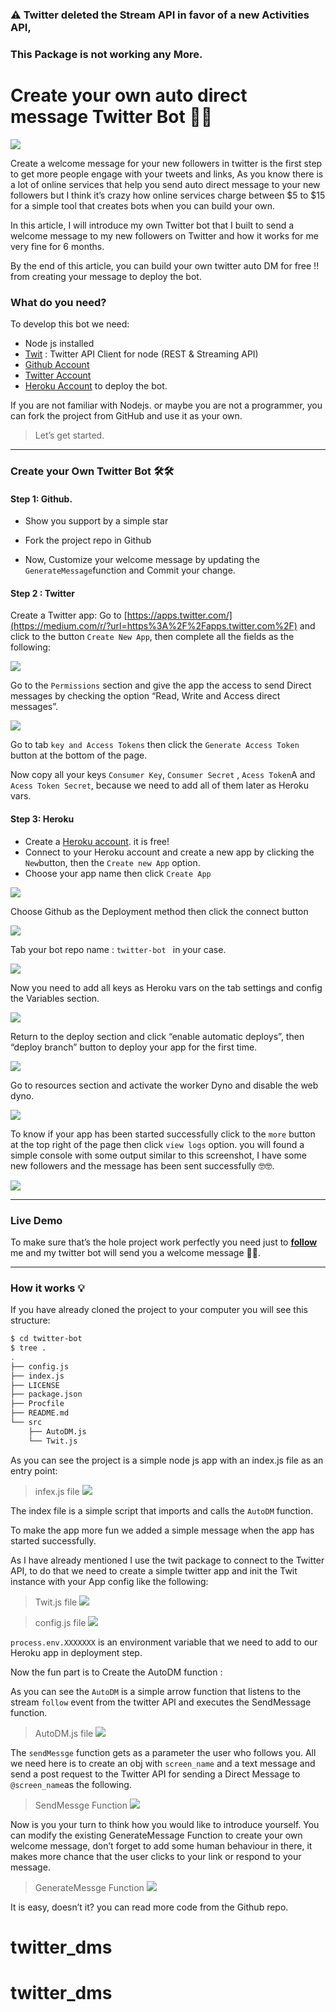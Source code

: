 ###  ⚠️  Twitter deleted the Stream API in favor of a new Activities API,
### This Package is not working any More.


# Create your own auto direct message Twitter Bot 💬💬


![](https://cdn-images-1.medium.com/max/2000/1*yAlQxm27HPR2qjRcqizY2w.png)


Create a welcome message for your new followers in twitter is the first step to get more people engage with your tweets and links, As you know there is a lot of online services that help you send auto direct message to your new followers but I think it’s crazy how online services charge between $5 to $15 for a simple tool that creates bots when you can build your own.

In this article, I will introduce my own Twitter bot that I built to send a welcome message to my new followers on Twitter and how it works for me very fine for 6 months.

By the end of this article, you can build your own twitter auto DM for free !! from creating your message to deploy the bot.

### What do you need?

To develop this bot we need:

-   Node js installed
-   [Twit](https://medium.com/r/?url=https%3A%2F%2Fgithub.com%2Fttezel%2Ftwit) : Twitter API Client for node (REST & Streaming API)
-   [Github Account](https://medium.com/r/?url=https%3A%2F%2Fgithub.com%2F)
-   [Twitter Account](https://medium.com/r/?url=https%3A%2F%2Ftwitter.com%2F)
-   [Heroku Account](https://medium.com/r/?url=https%3A%2F%2Fwww.heroku.com%2F) to deploy the bot.

If you are not familiar with Nodejs. or maybe you are not a programmer, you can fork the project from GitHub and use it as your own.

> Let’s get started.

----------

### Create your Own Twitter Bot 🛠🛠

#### Step 1: Github.

-   Show you support by a simple star 
-   Fork the project repo in Github

-   Now, Customize your welcome message by updating the  `GenerateMessage`function and Commit your change.

#### Step 2 : Twitter

Create a Twitter app: Go to  [https://apps.twitter.com/](https://medium.com/r/?url=https%3A%2F%2Fapps.twitter.com%2F)  and click to the button  `Create New App`, then complete all the fields as the following:

![](https://cdn-images-1.medium.com/max/1600/1*Gr9ggwyDcJgSnK-T8U3_JQ.png)

Go to the  `Permissions`  section and give the app the access to send Direct messages by checking the option “Read, Write and Access direct messages”.

  

![](https://cdn-images-1.medium.com/max/1600/1*m8qV-_h0eK4yMSofD0qINQ.png)

Go to tab `key and Access Tokens` then click the `Generate Access Token` button at the bottom of the page.

Now copy all your keys  `Consumer Key`,  `Consumer Secret` ,  `Acess Token`A and  `Acess Token Secret`, because we need to add all of them later as Heroku vars.

#### Step 3: Heroku

-   Create a  [Heroku account](https://medium.com/r/?url=https%3A%2F%2Fdashboard.heroku.com%2F). it is free!
-   Connect to your Heroku account and create a new app by clicking the  `New`button, then the  `Create new App`  option.
-   Choose your app name then click  `Create App`

![](https://cdn-images-1.medium.com/max/2000/1*J7tbxXiRzeOZTlyzIvYxOg.png)

Choose Github as the Deployment method then click the connect button

![](https://cdn-images-1.medium.com/max/2000/1*QETgzVnscTLIxuD9XFEV5g.png)

Tab your bot repo name : `twitter-bot ` in your case.

![](https://cdn-images-1.medium.com/max/2000/1*nX4Zcbm77GVLmu9s7NWwSQ.png)

Now you need to add all keys as Heroku vars on the tab settings and config the Variables section.

![](https://cdn-images-1.medium.com/max/2000/1*VJgHnF6orcT1PGvyi_JxHA.png)

Return to the deploy section and click “enable automatic deploys”, then “deploy branch” button to deploy your app for the first time.

![](https://cdn-images-1.medium.com/max/2000/1*fbJDa_hPhcR5ZTByd4rIZQ.png)

Go to resources section and activate the worker Dyno and disable the web dyno.

![](https://cdn-images-1.medium.com/max/2000/1*rBSbnSWgrV0d0_lHh38JkQ.png)

To know if your app has been started successfully click to the  `more`  button at the top right of the page then click  `view logs`  option. you will found a simple console with some output similar to this screenshot, I have some new followers and the message has been sent successfully 🤓🤓.

![](https://cdn-images-1.medium.com/max/2000/1*_IH2z4FhXeew5u5PGgW8Nw.png)

----------

### Live Demo

To make sure that’s the hole project work perfectly you need just to  [**follow**](https://medium.com/r/?url=https%3A%2F%2Ftwitter.com%2FElaziziYoussouf)  me and my twitter bot will send you a welcome message 🤗🤗.

----------

### How it works 💡

If you have already cloned the project to your computer you will see this structure:
```sh
$ cd twitter-bot  
$ tree .     
.  
├── config.js  
├── index.js  
├── LICENSE  
├── package.json  
├── Procfile  
├── README.md  
└── src  
    ├── AutoDM.js  
    └── Twit.js
```
As you can see the project is a simple node js app with an index.js file as an entry point:
> infex.js file
![](https://cdn-images-1.medium.com/max/1600/1*Y-eOVjfnFZYCN5LQUblrhw.png)



The index file is a simple script that imports and calls the  `AutoDM`  function.

To make the app more fun we added a simple message when the app has started successfully.

As I have already mentioned I use the twit package to connect to the Twitter API, to do that we need to create a simple twitter app and init the Twit instance with your App config like the following:
> Twit.js file
![](https://cdn-images-1.medium.com/max/1600/1*X4jq7jTLSq346ho5Y7WJ5A.png)


> config.js file
![](https://cdn-images-1.medium.com/max/1600/1*gpIo0pnMOEGV_ApszXz-0A.png)



`process.env.XXXXXXX`  is an environment variable that we need to add to our Heroku app in deployment step.

Now the fun part is to Create the AutoDM function :

As you can see the  `AutoDM`  is a simple arrow function that listens to the stream  `follow`  event from the twitter API and executes the SendMessage function.
> AutoDM.js file
![](https://cdn-images-1.medium.com/max/1600/0*kGF0ObTjFW4zIVA2.)



The  `sendMessge`  function gets as a parameter the user who follows you. All we need here is to create an obj with  `screen_name`  and a text message and send a post request to the Twitter API for sending a Direct Message to  `@screen_name`as the following.
> SendMessge Function
![](https://cdn-images-1.medium.com/max/1600/1*8RHHjhuP5MMix6iyB1oFQA.png)



Now is you your turn to think how you would like to introduce yourself. You can modify the existing GenerateMessage Function to create your own welcome message, don’t forget to add some human behaviour in there, it makes more chance that the user clicks to your link or respond to your message.
> GenerateMessge Function
![](https://cdn-images-1.medium.com/max/1600/1*vsCpSy_gRmkKavZeyzF9WA.png)



It is easy, doesn’t it? you can read more code from the Github repo.
# twitter_dms
# twitter_dms
